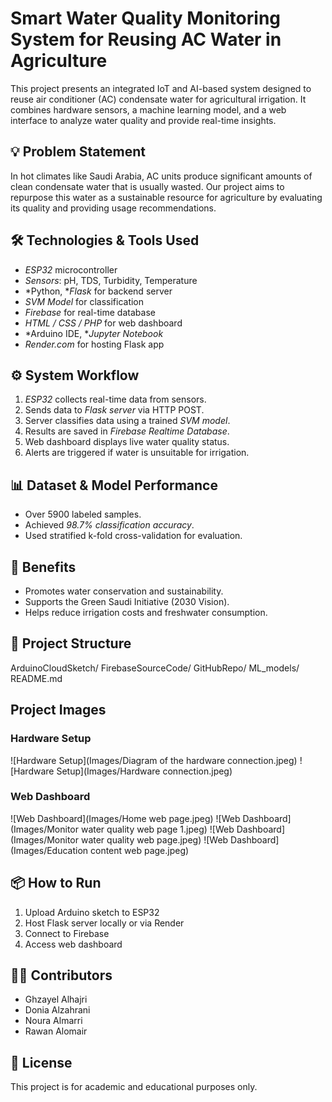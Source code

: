 # Smart Water Quality Monitoring System for Reusing AC Water in Agriculture

This project presents an integrated IoT and AI-based system designed to reuse air conditioner (AC) condensate water for agricultural irrigation. It combines hardware sensors, a machine learning model, and a web interface to analyze water quality and provide real-time insights.

## 💡 Problem Statement

In hot climates like Saudi Arabia, AC units produce significant amounts of clean condensate water that is usually wasted. Our project aims to repurpose this water as a sustainable resource for agriculture by evaluating its quality and providing usage recommendations.

## 🛠️ Technologies & Tools Used

- *ESP32* microcontroller
- *Sensors*: pH, TDS, Turbidity, Temperature
- *Python, **Flask* for backend server
- *SVM Model* for classification
- *Firebase* for real-time database
- *HTML / CSS / PHP* for web dashboard
- *Arduino IDE, **Jupyter Notebook*
- *Render.com* for hosting Flask app

## ⚙️ System Workflow

1. *ESP32* collects real-time data from sensors.
2. Sends data to *Flask server* via HTTP POST.
3. Server classifies data using a trained *SVM model*.
4. Results are saved in *Firebase Realtime Database*.
5. Web dashboard displays live water quality status.
6. Alerts are triggered if water is unsuitable for irrigation.

## 📊 Dataset & Model Performance

- Over 5900 labeled samples.
- Achieved *98.7% classification accuracy*.
- Used stratified k-fold cross-validation for evaluation.

## 🌱 Benefits

- Promotes water conservation and sustainability.
- Supports the Green Saudi Initiative (2030 Vision).
- Helps reduce irrigation costs and freshwater consumption.

## 📁 Project Structure

ArduinoCloudSketch/
FirebaseSourceCode/
GitHubRepo/
ML_models/
README.md

## Project Images

### Hardware Setup
![Hardware Setup](Images/Diagram of the hardware connection.jpeg)
![Hardware Setup](Images/Hardware connection.jpeg)

### Web Dashboard
![Web Dashboard](Images/Home web page.jpeg)
![Web Dashboard](Images/Monitor water quality web page 1.jpeg)
![Web Dashboard](Images/Monitor water quality web page.jpeg)
![Web Dashboard](Images/Education content web page.jpeg)

## 📦 How to Run

1. Upload Arduino sketch to ESP32  
2. Host Flask server locally or via Render  
3. Connect to Firebase  
4. Access web dashboard

## 👩‍💻 Contributors

- Ghzayel Alhajri  
- Donia Alzahrani  
- Noura Almarri  
- Rawan Alomair

## 📜 License

This project is for academic and educational purposes only.
